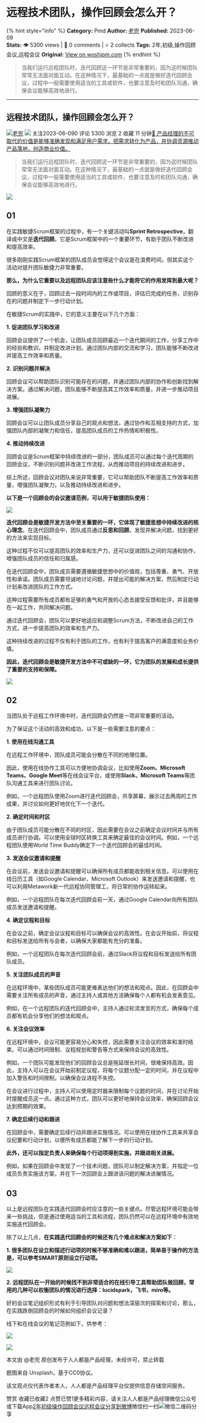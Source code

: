 # 远程技术团队，操作回顾会怎么开？
{% hint style="info" %}
**Category:** Pmd
**Author:** [老兜](https://www.woshipm.com/u/838979)
**Published:** 2023-06-09  
**Stats:** 👁️ 5300 views | 💬 0 comments | ⭐ 2 collects
**Tags:** 2年,初级,操作回顾会议,远程会议
**Original:** [View on woshipm.com](https://www.woshipm.com/pmd/5844588.html)
{% endhint %}
> 当我们运行远程团队时，迭代回顾这一环节是非常重要的，因为这时候团队常常无法面对面互动。在这种情况下，最基础的一点就是做好迭代回顾会议，过程中一般需要使用适当的工具或软件，也要注意及时和团队沟通，确保会议能够高效地进行。

---

## 远程技术团队，操作回顾会怎么开？

[![](https://static.woshipm.com/view/woshipm_api_def_20230601174055_3442.jpg?imageView2/1/w/72/h/72/q/100)](https://www.woshipm.com/u/838979)[老兜](https://www.woshipm.com/u/838979) ![](https://static.woshipm.com/tag/1101_1@2x.png) 关注2023-06-090 评论 5300 浏览 2 收藏 11 分钟[🔗 产品经理的不可取代的价值是能够准确发现和满足用户需求，把需求转化为产品，并协调资源推动产品落地，创造商业价值。](https://ke.qidianla.com/courses/90pm)

> 当我们运行远程团队时，迭代回顾这一环节是非常重要的，因为这时候团队常常无法面对面互动。在这种情况下，最基础的一点就是做好迭代回顾会议，过程中一般需要使用适当的工具或软件，也要注意及时和团队沟通，确保会议能够高效地进行。

![](https://image.woshipm.com/2023/04/14/e295ca38-da8d-11ed-aeb8-00163e0b5ff3.jpg)

## 01

在实践敏捷Scrum框架的过程中，有一个关键活动叫**Sprint Retrospective**，翻译成中文是**迭代回顾**。它是Scrum框架中的一个重要环节，有助于团队不断改进和提高效率。

很多刚刚实践Scrum框架的团队成员会觉得这个会议是在浪费时间，但其实这个活动对提升团队敏捷力非常重要。

**那么，为什么它重要以及远程团队应该注意些什么才能将它的作用发挥到最大呢？**

回顾的意义在于，回顾过去一段时间内的工作或项目，评估已完成的任务，识别存在的问题并制定下一步行动计划。

在敏捷Scrum的实践中，它的意义主要在以下几个方面：

**1\. 促进团队学习和改进**

回顾会议提供了一个机会，让团队成员回顾最近一个迭代期间的工作，分享工作中的经验和教训，并制定改进计划。通过团队内部的交流和学习，团队能够不断改进并提高工作效率和质量。

**2\. 识别问题并解决**

回顾会议可以帮助团队识别可能存在的问题，并通过团队内部的协作和创新找到解决方案。通过解决问题，团队能够不断提高其工作效率和质量，并进一步推动项目进展。

**3\. 增强团队凝聚力**

回顾会议可以让团队成员分享自己的观点和想法，通过协作和互相支持的方式，加强团队内部的凝聚力和信任，提高团队成员的工作热情和积极性。

**4\. 推动持续改进**

回顾会议是Scrum框架中持续改进的一部分，团队成员可以通过每个迭代周期的回顾会议，不断识别问题并改进工作流程，从而推动项目的持续改进和进步。

综上所述，回顾会议对团队来说非常重要，它可以帮助团队不断提高工作效率和质量，增强团队凝聚力，以及推动持续改进和进步。

**以下是一个回顾会的会议邀请范例，可以用于敏捷团队使用：**

![](https://image.woshipm.com/2023/06/09/2e3e6fa6-0691-11ee-a032-00163e0b5ff3.jpg)

**迭代回顾会是敏捷开发方法中至关重要的一环，它体现了敏捷思想中持续改进的核心理念**。在迭代回顾会中，团队成员通过**反思和回顾**，发现并解决问题，找到更好的方法来实现目标。

这种过程不仅可以提高团队的效率和生产力，还可以促进团队之间的沟通和协作，增强团队成员的信任和归属感。

在迭代回顾会中，团队成员需要遵循敏捷思想中的价值观，包括尊重、勇气、开放性和承诺。团队成员需要坦诚地讨论问题，并提出可能的解决方案，然后制定行动计划来改进团队的工作方式。

这种过程需要所有成员都有足够的勇气和开放的心态去接受反馈和批评，并且能够在一起工作，共同解决问题。

通过迭代回顾会，团队可以更好地适应和调整Scrum方法，不断改进自己的工作方式，进一步提高团队的效率和生产力。

这种持续改进的过程不仅有利于团队的工作，也有利于提高客户的满意度和业务价值。

**因此，迭代回顾会是敏捷开发方法中不可或缺的一环，它为团队的发展和成长提供了重要的支持和保障。**

![](https://image.woshipm.com/2023/06/09/a231b242-0691-11ee-a032-00163e0b5ff3.jpg)

## 02

当团队处于远程工作环境中时，迭代回顾会仍然是一项非常重要的活动。

为了保证这个活动的高效和成功，以下是一些需要注意的要点：

**1\. 使用在线沟通工具**

在远程工作环境中，团队成员可能会分散在不同的地理位置。

因此，使用在线协作工具可以方便地协调会议，比如使用**Zoom、Microsoft Teams、Google Meet**等在线会议平台，或使用**Slack、Microsoft Teams**等团队沟通工具来进行团队讨论。

例如，一个远程团队使用Zoom进行迭代回顾会，共享屏幕，展示过去两周的工作成果，并讨论如何更好地优化下一个迭代。

**2\. 确定时间和时区**

由于团队成员可能分散在不同的时区，因此需要在会议之前确定会议时间并与所有成员进行协调。可以使用全球时区转换工具来确定最佳的会议时间。例如，一个远程团队使用World Time Buddy确定下一个迭代回顾会的最佳时间。

**3\. 发送会议邀请和提醒**

在会议前，发送会议邀请和提醒可以确保所有成员都能收到相关信息。可以使用在线日历工具（如Google Calendar、Microsoft Outlook）来发送邀请和提醒，也可以利用Metawork新一代远程协同管理工，将日常的协作运转起来。

例如，一个远程团队在每次迭代回顾会前一天，通过Google Calendar向所有团队成员发送邀请和提醒。

**4\. 确定议程和目标**

在会议之前，确定会议议程和目标可以确保会议的高效性。在会议开始前，将议程和目标发送给所有与会者，以确保大家都能有充分的准备。

例如，一个远程团队在每次迭代回顾会前，通过Slack将议程和目标发送给所有团队成员。

**5\. 关注团队成员的声音**

在远程环境中，某些团队成员可能更难表达他们的想法和观点。因此，在回顾会中需要关注所有成员的声音，通过主持人或其他方法确保每个人都有机会发表意见。

例如，在一个远程团队的迭代回顾会中，主持人通过轮流发言的方式，确保每个成员都有机会分享他们的想法和观点。

**6\. 关注会议效率**

在远程环境中，会议可能更容易分心和失控，因此需要关注会议的效率和准时结束。可以通过时间限制、议程规划和警告等方式来保持会议的高效性。

例如，一个团队可能发现他们的回顾会议总是拖延很长时间，很难保持高效。因此，主持人可以在会议开始前制定议程，将每个议题分配一定的时间，并在议程中加入警告和时间限制，以确保会议进程不失控。

在会议进行过程中，主持人可以使用定时器来限制每个议题的时间，并在讨论开始时提醒成员这一点。通过这种方式，团队可以更好地保持会议效率，确保回顾会议达到预期的效果。

**7\. 确定后续行动和跟进**

在回顾会中，需要确定后续行动并跟进实施情况。可以使用在线协作工具来共享会议纪要和行动计划，以便所有成员都能了解下一步的行动计划。

**此外，还可以指定负责人来确保每个行动项得到实施，并跟进相关进展。**

例如，如果在回顾会中发现了一个技术问题，团队可以制定解决方案，并指定一位成员负责实施该方案，并在下一次回顾会上跟进该问题的解决进展情况。

## 03

以上是远程团队在实践迭代回顾会时应注意的一些关键点。尽管远程环境可能会带来一些挑战，但是通过使用适当的工具和流程，团队仍然可以在远程环境中有效地实施迭代回顾会。

除了以上几点，**在实践迭代回顾会的时候还有几个难点和解决方案如下**：

**1\. 很多团队在设立和描述行动项的时候不够准确和难以跟进，简单易于操作的方法是，可以参考SMART原则设立行动项。**

![](https://image.woshipm.com/2023/06/09/2043a816-0692-11ee-a032-00163e0b5ff3.jpg)

**2\. 远程团队在一开始的时候找不到非常适合的在线引导工具帮助团队做回顾，常用的几种可以权衡团队的情况进行选择：lucidspark，飞书，miro等。**

好的会议笔记组织形式有利于引导团队对问题和想法深层次的探索和讨论，那么，在实践跌倒回顾会的时候如何组织会议记录？

线下和在线会议的笔记范例如下，供参考：

![](https://image.woshipm.com/2023/06/09/25129794-0692-11ee-a032-00163e0b5ff3.jpg)

![](https://image.woshipm.com/2023/06/09/293a4d58-0692-11ee-a032-00163e0b5ff3.jpg)

本文由 @老兜 原创发布于人人都是产品经理，未经许可，禁止转载

题图来自 Unsplash，基于CC0协议。

该文观点仅代表作者本人，人人都是产品经理平台仅提供信息存储空间服务。

赞赏 收藏已收藏2 点赞已赞1更多精彩内容，请关注人人都是产品经理微信公众号或下载App[2年](https://www.woshipm.com/tag/2%e5%b9%b4)[初级](https://www.woshipm.com/tag/%e5%88%9d%e7%ba%a7)[操作回顾会议](https://www.woshipm.com/tag/%e6%93%8d%e4%bd%9c%e5%9b%9e%e9%a1%be%e4%bc%9a%e8%ae%ae)[远程会议](https://www.woshipm.com/tag/%e8%bf%9c%e7%a8%8b%e4%bc%9a%e8%ae%ae)[分享到微博](https://service.weibo.com/share/share.php?appkey=2775287854&title=远程技术团队，操作回顾会怎么开？&url=https://www.woshipm.com/pmd/5844588.html&pic=https://image.woshipm.com/2023/04/14/e295ca38-da8d-11ed-aeb8-00163e0b5ff3.jpg)微信扫一扫![微信二维码](https://api.pwmqr.com/qrcode/create/?url=https://www.woshipm.com/pmd/5844588.html)分享